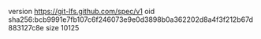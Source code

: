 version https://git-lfs.github.com/spec/v1
oid sha256:bcb9991e7fb107c6f246073e9e0d3898b0a362202d8a4f3f212b67d883127c8e
size 10125
